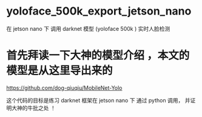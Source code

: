 # yoloface_500k_export_jetson_nano
在 jetson nano 下 调用 darknet 模型 (yoloface 500k ) 实时人脸检测

# 首先拜读一下大神的模型介绍 ，本文的模型是从这里导出来的
https://github.com/dog-qiuqiu/MobileNet-Yolo

这个代码的目标是练习 darknet 框架在 jetson nano 下 通过 python 调用， 并证明大神的牛批之处 ！


